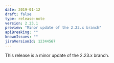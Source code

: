 ```yaml
---
date: 2019-01-12
draft: false 
type: release-note
version: 2.23.1
preview: "Minor update of the 2.23.x branch"
apiBreaking: ""
knownIssues: ""
jiraVersionId: 12344567
---
```


This release is a minor update of the 2.23.x branch.
